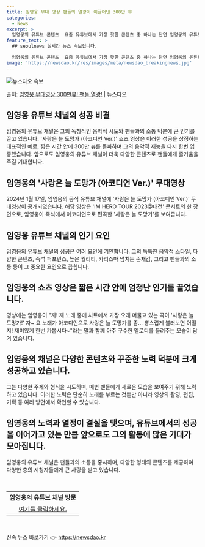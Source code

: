 ```yaml
---
title: 임영웅 무대 영상 팬들의 열광이 이끌어낸 300만 뷰
categories:
  - News
excerpt: >
  임영웅의 유튜브 콘텐츠  요즘 유튜브에서 가장 핫한 콘텐츠 중 하나는 단연 임영웅의 유튜브 채널에서 볼 수 …
feature_text: >
  ## seoulnews 실시간 뉴스 속보입니다.

  임영웅의 유튜브 콘텐츠  요즘 유튜브에서 가장 핫한 콘텐츠 중 하나는 단연 임영웅의 유튜브 채널에서 볼 수 …
image: 'https://newsdao.kr/res/images/meta/newsdao_breakingnews.jpg'
---
```


![뉴스다오 속보](https://newsdao.kr/res/images/meta/newsdao_breakingnews.jpg)

<p>출처: <a href="https://newsdao.kr/4487" rel="dofollow">임영웅 무대영상 300만뷰! 팬들 열광!</a> | 뉴스다오</p>

<h2 data-ke-size="size26">임영웅 유튜브 채널의 성공 비결</h2>
임영웅의 유튜브 채널은 그의 독창적인 음악적 시도와 팬들과의 소통 덕분에 큰 인기를 끌고 있습니다. '사랑은 늘 도망가 (아코디언 Ver.)' 쇼츠 영상은 이러한 성공을 상징하는 대표적인 예로, 짧은 시간 안에 300만 뷰를 돌파하며 그의 음악적 재능을 다시 한번 입증했습니다. 앞으로도 임영웅의 유튜브 채널이 더욱 다양한 콘텐츠로 팬들에게 즐거움을 주길 기대합니다.

<h2 data-ke-size="size26">임영웅의 '사랑은 늘 도망가 (아코디언 Ver.)' 무대영상</h2>
2024년 1월 17일, 임영웅의 공식 유튜브 채널에 '사랑은 늘 도망가 (아코디언 Ver.)' 무대영상이 공개되었습니다. 해당 영상은 'IM HERO TOUR 2023@대전' 콘서트의 한 장면으로, 임영웅이 즉석에서 아코디언으로 편곡한 '사랑은 늘 도망가'를 보여줍니다.

<h2 data-ke-size="size26">임영웅 유튜브 채널의 인기 요인</h2>
임영웅의 유튜브 채널의 성공은 여러 요인에 기인합니다. 그의 독특한 음악적 스타일, 다양한 콘텐츠, 즉석 퍼포먼스, 높은 퀄리티, 카리스마 넘치는 존재감, 그리고 팬들과의 소통 등이 그 중요한 요인으로 꼽힙니다.

<h2 data-ke-size="size26">임영웅의 쇼츠 영상은 짧은 시간 안에 엄청난 인기를 끌었습니다.</h2>
영상에는 임영웅이 "자! 제 노래 중에 차트에서 가장 오래 머물고 있는 곡이 '사랑은 늘 도망가!' 자~ 요 노래가 아코디언으로 사랑은 늘 도망가를 좀... 뽕스럽게 불러보면 어떨지! 재미있게 한번 가봅시다~"라는 말과 함께 아주 구수한 멜로디를 들려주는 모습이 담겨 있습니다.

<h2 data-ke-size="size26">임영웅의 채널은 다양한 콘텐츠와 꾸준한 노력 덕분에 크게 성공하고 있습니다.</h2>
그는 다양한 주제와 형식을 시도하며, 매번 팬들에게 새로운 모습을 보여주기 위해 노력하고 있습니다. 이러한 노력은 단순히 노래를 부르는 것뿐만 아니라 영상의 촬영, 편집, 기획 등 여러 방면에서 확인할 수 있습니다.

<h2 data-ke-size="size26">임영웅의 노력과 열정이 결실을 맺으며, 유튜브에서의 성공을 이어가고 있는 만큼 앞으로도 그의 활동에 많은 기대가 모아집니다.</h2>
임영웅의 유튜브 채널은 팬들과의 소통을 중시하며, 다양한 형태의 콘텐츠를 제공하여 다양한 층의 시청자들에게 큰 사랑을 받고 있습니다. 

<p data-ke-size="size16">&nbsp;</p>
<table>
<tbody>
<tr>
<td style="text-align: center; height: 17px;"><b>임영웅의 유튜브 채널 방문</b></td>
</tr>
<tr>
<td style="text-align: center; height: 17px;"><a href="https://newsdao.kr/4487">여기를 클릭하세요.</a></td>
</tr>
</tbody>
</table>
<p data-ke-size="size16">&nbsp;</p> 

신속 뉴스 바로가기 👉 <a href="https://newsdao.kr" rel="dofollow">https://newsdao.kr</a>


